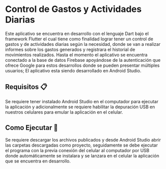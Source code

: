 # Control de Gastos y Actividades Diarias

Este aplicativo se encuentra en desarrollo con el lenguaje Dart bajo el framework Flutter el cual tiene como finalidad lograr tener un control de gastos y de actividades diarias según la necesidad, donde se van a realizar informes sobre los gastos generados y registrara el historial de movimientos realizados. Hasta el momento el aplicativo se encuentra conectado a la base de datos Firebase apoyándose de la autenticación que ofrece Google para estos desarrollos donde se pueden presentar múltiples usuarios; El aplicativo esta siendo desarrollado en Android Studio. 

## Requisitos 📋

Se requiere tener instalado Android Studio en el computador para ejecutar la aplicación y adicionalmente se requiere habilitar la depuración USB en nuestros celulares para emular la aplicación en el celular.

## Como Ejecutar 🔧

Se requiere descargar los archivos publicados y desde Android Studio abrir las carpetas descargadas como proyecto, seguidamente se debe ejecutar el programa con la previa conexión del celular al computador por USB donde automáticamente se instalara y se lanzara en el celular la aplicación que se encuentra en desarrollo. 
